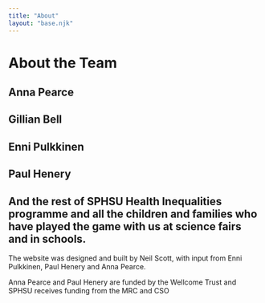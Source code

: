 ```yaml
---
title: "About"
layout: "base.njk"
---
```



# About the Team


## Anna Pearce

## Gillian Bell

## Enni Pulkkinen

## Paul Henery

## And the rest of SPHSU Health Inequalities programme and all the children and families who have played the game with us at science fairs and in schools.



The website was designed and built by Neil Scott, with input from Enni Pulkkinen, Paul Henery and Anna Pearce.

Anna Pearce and Paul Henery are funded by the Wellcome Trust and SPHSU receives funding from the MRC and CSO


  </div>
</div>
